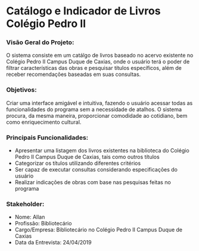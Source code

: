 # Catálogo e Indicador de Livros Colégio Pedro II

### Visão Geral do Projeto:

O sistema consiste em um catálgo de livros baseado no acervo existente no Colégio Pedro II Campus Duque de Caxias, onde o usuário terá o poder de filtrar características das obras e pesquisar títulos específicos, além de receber recomendações baseadas em suas consultas.

### Objetivos:

Criar uma interface amigável e intuitiva, fazendo o usuário acessar todas as funcionalidades do programa sem a necessidade de atalhos. O sistema procura, da mesma maneira, proporcionar comodidade ao cotidiano, bem como enriquecimento cultural.

### Principais Funcionalidades:

- Apresentar uma listagem dos livros existentes na biblioteca do Colégio Pedro II Campus Duque de Caxias, tais como outros títulos  
- Categorizar os títulos utilizando diferentes critérios
- Ser capaz de executar consultas considerando especificações do usuário  
- Realizar indicações de obras com base nas pesquisas feitas no programa  

### Stakeholder:
* Nome: Allan
* Profissão: Bibliotecário
* Cargo/Empresa: Bibliotecário no Colégio Pedro II Campus Duque de Caxias
* Data da Entrevista: 24/04/2019